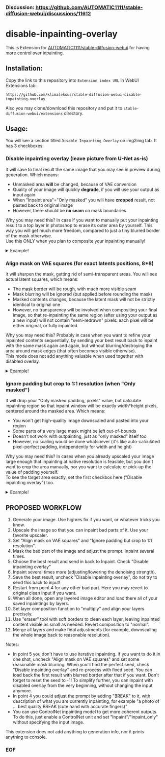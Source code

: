 ### Discussion: https://github.com/AUTOMATIC1111/stable-diffusion-webui/discussions/11612

# disable-inpainting-overlay

This is Extension for [AUTOMATIC1111/stable-diffusion-webui](https://github.com/AUTOMATIC1111/stable-diffusion-webui) for having more control over inpainting.

## Installation:
Copy the link to this repository into `Extension index URL` in WebUI Extensions tab:
```
https://github.com/klimaleksus/stable-diffusion-webui-disable-inpainting-overlay
```
Also you may clone/download this repository and put it to `stable-diffusion-webui/extensions` directory.

## Usage:
You will see a section titled `Disable Inpainting Overlay` on img2img tab. It has 3 checkboxes:

### Disable inpainting overlay (leave picture from U-Net as-is)
It will save to final result the same image that you may see in preview during generation. Which means:
- Unmasked area **will** be changed, because of VAE conversion
- Quality of your image will quickly **degrade**, if you will use your output as input again
- When "Inpaint area"="Only masked" you will have **cropped** result, not pasted back to original image
- However, there should be **no seam** on mask boundaries

Why you may need this? In case if you want to manually put your inpainting result to a top layer in photoshop to erase its outer area by yourself. This way you will get much more freedom, compared to just a tiny blurred border of the mask otherwise.  
Use this ONLY when you plan to composite your inpainting manually!

<details><summary>Example!</summary>
 
Source picture: (zero mask blurring)  
<img src="https://klimaleksus2.ucoz.ru/sd/disable-inp-overlay/disable-inpainting-overlay_1-1.png" width="512">

Normal inpaint:  
<img src="https://klimaleksus2.ucoz.ru/sd/disable-inp-overlay/disable-inpainting-overlay_1-2.png" width="512">

Disable inpainting overlay:  
<img src="https://klimaleksus2.ucoz.ru/sd/disable-inp-overlay/disable-inpainting-overlay_1-3.png" width="512">

Notice that:
- Everything inside the masked area stays exactly the same (in this case except for the animal leg shading, but it looks like fp16 rounding issue).
- Everything outside the masked area subtly changes (especially general contrast of the color for some reason).
- The seam around the mask is invisible (okay, you can see that on some contrast regions the model failed to align the content, but look at the grass!)

</details>

### Align mask on VAE squares (for exact latents positions, 8*8)
It will sharpen the mask, getting rid of semi-transparent areas. You will see actual latent squares, which means:
- The mask border will be rough, with much more visible seam
- Mask blurring will be ignored (but applied before rounding the mask)
- Masked contents changes, because the latent mask will not be strictly identical to original one
- However, no transparency will be involved when compositing your final image, so that re-inpainting the same region (after using your output as a new input) will not contain "semi-redrawn" pixels: each pixel will be either original, or fully inpainted.

Why you may need this? Probably in case when you want to refine your inpainted contents sequentially, by sending your best result back to inpaint with the same mask again and again, but without blurring/destroying the area around mask edges (that often becomes visible otherwise).  
This mode does not add anything valuable when used together with disabled overlay.

<details><summary>Example!</summary>
  
Source picture: (mask blur will be 32)  
<img src="https://klimaleksus2.ucoz.ru/sd/disable-inp-overlay/disable-inpainting-overlay_2-1.png" width="512">

Normal inpaint:  
<img src="https://klimaleksus2.ucoz.ru/sd/disable-inp-overlay/disable-inpainting-overlay_2-2.png" width="512">

Align mask on VAE squares:  
<img src="https://klimaleksus2.ucoz.ru/sd/disable-inp-overlay/disable-inpainting-overlay_2-3.png" width="512">

Notice that:
- Masked contents changes severely. (It is impossible to prepare a binarized and aligned mask that will fit exactly the same squares when WebUI downscales it back again, because antialiasing it used during downsampling masks to latent size)
- The seam is clearly visible, with rough edges. (Don't worry, you may reuse the output as input again, and at reasonable denoising strength that edge won't get worse)
- The area just around the border is not blurry anymore. Really! Look at the fur after normal inpainting – it is too much blurred, and you couldn't get rid of that later anymore.

</details>

### Ignore padding but crop to 1:1 resolution (when "Only masked")
It will drop your "Only masked padding, pixels" value, but calculate inpainting region so that inpaint window will be exactly width\*height pixels, centered around the masked area. Which means:
- You won't get high-quality image downscaled and pasted into your region
- Some parts of a very large mask might be left out-of-bounds
- Doesn't not work with outpainting, just as "only masked" itself too
- However, no scaling would be done whatsoever (it's like auto-calculated pixel-perfect padding, independently for width and height)

Why you may need this? In cases when you already upscaled your image large enough that inpainting at native resolution is feasible, but you don't want to crop the area manually, nor you want to calculate or pick-up the value of padding yourself.  
To see the target area exactly, set the first checkbox here ("Disable inpainting overlay") too.

<details><summary>Example!</summary>
  
Source picture: (window = 512\*640 – half of image resolution; padding will be 8)  
<img src="https://klimaleksus2.ucoz.ru/sd/disable-inp-overlay/disable-inpainting-overlay_3-1.png" width="512">

Normal inpaint, only masked:  
<img src="https://klimaleksus2.ucoz.ru/sd/disable-inp-overlay/disable-inpainting-overlay_3-2.png" width="512">

Ignore padding but crop to 1:1 resolution:  
<img src="https://klimaleksus2.ucoz.ru/sd/disable-inp-overlay/disable-inpainting-overlay_3-3.png" width="512">

If also enabling "Disable inpainting overlay" checkbox, we'll see:  
<img src="https://klimaleksus2.ucoz.ru/sd/disable-inp-overlay/disable-inpainting-overlay_3-4.png" width="512">  
<img src="https://klimaleksus2.ucoz.ru/sd/disable-inp-overlay/disable-inpainting-overlay_3-5.png" width="512">

Notice that:
- Original padding was way too low, so the picture got cropped too much. But how would you estimate its value otherwise?
- Normal only-masked inpainting upscaled the image and then downscaled the result.
- Ignored padding made it not only render properly (the window size was big enough to fit the content), but also made the result with disabled overlay easy to composite manually (because it's saved at original scale).

</details>

## PROPOSED WORKFLOW

1. Generate your image. Use highres.fix if you want, or whatever tricks you know.
2. Upscale the image so that you can inpaint bad parts of it. Use your favorite upscaler.
3. Set "Align mask on VAE squares" and "Ignore padding but crop to 1:1 resolution".
4. Mask the bad part of the image and adjust the prompt. Inpaint several times.
5. Choose the best result and send in back to Inpaint. Check "Disable inpainting overlay"
6. Inpaint several times more (adjusting/lowering the denoising strength).
7. Save the best result, uncheck "Disable inpainting overlay", do not try to send this back to input!
8. Restart from point 4 for any other bad part. Here you may revert to original clean input if you want.
9. When all done, open any layered image editor and load there all of your saved inpaintings by layers.
10. Set layer composition function to "multiply" and align your layers precisely.
11. Use "eraser" tool with soft borders to clean each layer, leaving inpainted content visible as small as needed. Revert composition to "normal".
12. Merge all layers and make final adjustments (for example, downscaling the whole image back to reasonable resolution).

Notes:
- In point 5 you don't have to use iterative inpainting. If you want to do it in one shot, uncheck "Align mask on VAE squares" and set some reasonable mask blurring. When you'll find the perfect seed, check "Disable inpainting overlay" and re-process with fixed seed. You can load back the first result with blurred border after that if you want. Don't forget to reset the seed to -1! To simplify further, you can inpaint with disabled overlay from the very beginning, without changing the input anymore.
- In point 4 you could adjust the prompt by adding "BREAK" to it, with description of what you are currently inpainting, for example "a photo of … best quality BREAK (cute hand with accurate fingers)"
- You can use ControlNet inpainting model to get more coherent outputs. To do this, just enable a ControlNet unit and set "Inpaint"/"inpaint_only" without specifying the input image.

This extension does not add anything to generation info, nor it prints anything to console.
### EOF
